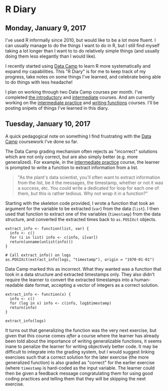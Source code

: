 # R Diary

## Monday, January 9, 2017

I've used R informally since 2010, but would like to be a lot more fluent. I can usually manage to do the things I want to do in R, but 
I still find myself taking a lot longer than I want to to do relatively simple things (and usually doing them less elegantly than I would like).

I recently started using [Data Camp](www.datacamp.com) to learn R more systematically and expand my capabilities. This "R Diary" is for me
to keep track of my progress, take notes on some things I've learned, and celebrate being able to do things with less headache!

I plan on working through two Data Camp courses per month. I've completed [the introductory](https://campus.datacamp.com/courses/free-introduction-to-r) and [intermediate](https://www.datacamp.com/courses/intermediate-r) courses. And am currently working on the [intermediate practice](https://www.datacamp.com/courses/intermediate-r-practice) and [writing functions](https://www.datacamp.com/courses/writing-functions-in-r) courses. I'll be posting snipets of things I've learned in this diary.

## Tuesday, January 10, 2017

A quick pedagogical note on something I find frustrating with the [Data Camp](www.datacamp.com) coursework I've done so far. 

The Data Camp grading mechanism often rejects as "incorrect" solutions which are not only correct, but are also simply better (e.g. more generalized). For example, in the [intermediate practice](https://www.datacamp.com/courses/intermediate-r-practice) course, the learner is prompted to write a function to extract information from a list. 

> "As the plant's data scientist, you'll often want to extract information from the list, be it the messages, the timestamp, whether or not it was a success, etc. You could write a dedicated for loop for each one of them, but this is rather tedious. Why not wrap it in a function?"

Starting with the skeleton code provided, I wrote a function that took an argument for the variable to be extracted (`var`) from the data (`list`). I then used that function to extract one of the variables (`timestamp`) from the data structure, and converted the extracted times back to `as.POSIXct` objects.

```
extract_info <- function(list, var) {
  info <- c()
  for (i in list) info <- c(info, i[var])
  return(unname(unlist(info)))
}

# Call extract_info() on logs
as.POSIXct(extract_info(logs, "timestamp"), origin = "1970-01-01")
```
Data Camp marked this as incorrect. What they wanted was a function that took in a data structure and extracted timestamps only. They also didn't require the learner to convert the extracted timestamps into a human-readable date format, accepting a vector of integers as a correct solution.

```
extract_info <- function(x) {
  info <- c()
  for (log in x) info <- c(info, log$timestamp)
  return(info)
}

extract_info(logs)
```

It turns out that generalizing the function was the very next exercise, but given that this course comes *after* a course where the learner has already been told about the importance of writing generalizable functions, it seems inane to penalize the learner for writing objectively better code. It may be difficult to integrate into the grading system, but I would suggest linking exercises such that a correct solution for the later exercise (the more generalized function) is also graded as "correct" for the earlier exercise (where `timestamp` is hard-coded as the input variable. The learner could then be given a feedback message congratulating them for using good coding practices and telling them that they will be skipping the next exercise. 
